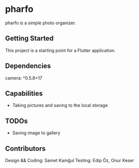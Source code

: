 # pharfo

pharfo is a simple photo organizer.

## Getting Started

This project is a starting point for a Flutter application.

## Dependencies
camera: ^0.5.8+17

## Capabilities
- Taking pictures and saving to the local storage

## TODOs
- Saving image to gallery

## Contributors 
Design && Coding: Samet Kamğul
Testing: Edip Öz, Onur Keser